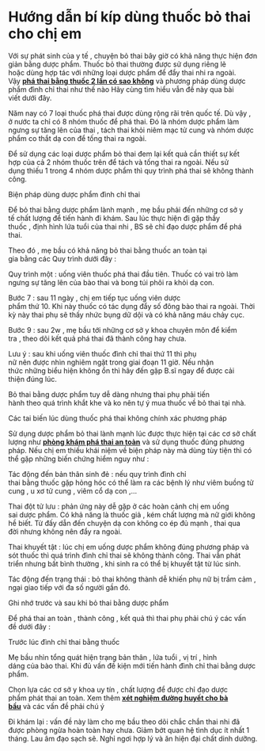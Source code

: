 # Hướng dẫn bí kíp dùng thuốc bỏ thai cho chị em
<p>Với sự&nbsp;phát sinh&nbsp;của&nbsp;y tế&nbsp;,&nbsp;chuyện&nbsp;bỏ thai&nbsp;bây giờ&nbsp;có khả năng&nbsp;thực hiện&nbsp;đơn giản&nbsp;bằng&nbsp;dược phẩm.&nbsp;Thuốc&nbsp;bỏ thai&nbsp;thường được&nbsp;sử dụng&nbsp;riêng lẽ hoặc&nbsp;dùng&nbsp;hợp tác&nbsp;với&nbsp;những&nbsp;loại&nbsp;dược phẩm&nbsp;để&nbsp;đẩy thai&nbsp;nhi ra ngoài. Vậy&nbsp;<strong><a href="http://phongkhamphathaihcm.com/pha-thai-bang-thuoc-nhieu-lan-co-duoc-khong-86.html">phá thai bằng thuốc 2 lần có sao không</a></strong>&nbsp;và&nbsp;phương pháp&nbsp;dùng&nbsp;dược phẩm&nbsp;đình chỉ thai&nbsp;như thế nào&nbsp;Hãy cùng&nbsp;tìm hiểu&nbsp;vẫn đề này qua bài viết&nbsp;dưới đây.</p>

<p>Năm nay&nbsp;có&nbsp;7&nbsp;loại&nbsp;thuốc&nbsp;phá thai&nbsp;được&nbsp;dùng&nbsp;rộng rãi&nbsp;trên&nbsp;quốc tế.&nbsp;Dù vậy&nbsp;, ở&nbsp;nước ta&nbsp;chỉ có&nbsp;8&nbsp;nhóm&nbsp;thuốc&nbsp;để&nbsp;phá thai. Đó là nhóm&nbsp;dược phẩm&nbsp;làm ngưng sự&nbsp;tăng lên&nbsp;của thai , tách thai khỏi&nbsp;niêm mạc&nbsp;tử cung&nbsp;và nhóm&nbsp;dược phẩm&nbsp;co thắt&nbsp;dạ con&nbsp;để&nbsp;tống thai&nbsp;ra ngoài.</p>

<p>Để&nbsp;sử dụng&nbsp;các&nbsp;loại&nbsp;dược phẩm&nbsp;bỏ thai&nbsp;đem lại&nbsp;kết quả&nbsp;cần thiết&nbsp;sự&nbsp;kết hợp&nbsp;của&nbsp;cả 2&nbsp;nhóm&nbsp;thuốc&nbsp;trên để tách và&nbsp;tống thai&nbsp;ra ngoài. Nếu&nbsp;sử dụng&nbsp;thiếu&nbsp;1&nbsp;trong&nbsp;4&nbsp;nhóm&nbsp;dược phẩm&nbsp;thì&nbsp;quy trình&nbsp;phá thai&nbsp;sẽ không thành công.</p>

<p>Biện pháp&nbsp;dùng&nbsp;dược phẩm&nbsp;đình chỉ thai</p>

<p>Để&nbsp;bỏ thai&nbsp;bằng&nbsp;dược phẩm&nbsp;lành mạnh&nbsp;,&nbsp;mẹ bầu&nbsp;phải&nbsp;đến&nbsp;những&nbsp;cơ sở&nbsp;y tế&nbsp;chất lượng&nbsp;để&nbsp;tiến hành&nbsp;đi khám. Sau&nbsp;lúc&nbsp;thực hiện&nbsp;đi gặp thầy thuốc&nbsp;,&nbsp;định hình&nbsp;lứa tuổi&nbsp;của&nbsp;thai nhi&nbsp;,&nbsp;BS&nbsp;sẽ&nbsp;chỉ đạo&nbsp;dược phẩm&nbsp;để&nbsp;phá thai.</p>

<p>Theo đó ,&nbsp;mẹ bầu&nbsp;có khả năng&nbsp;bỏ thai&nbsp;bằng&nbsp;thuốc&nbsp;an toàn&nbsp;tại gia&nbsp;bằng&nbsp;các&nbsp;Quy trình&nbsp;dưới đây&nbsp;:</p>

<p>Quy trình&nbsp;một&nbsp;: uống viên&nbsp;thuốc&nbsp;phá thai&nbsp;đầu tiên.&nbsp;Thuốc&nbsp;có&nbsp;vai trò&nbsp;làm ngưng sự&nbsp;tăng lên&nbsp;của&nbsp;bào thai&nbsp;và bong&nbsp;túi phôi&nbsp;ra khỏi&nbsp;dạ con.</p>

<p>Bước&nbsp;7&nbsp;: sau&nbsp;11&nbsp;ngày ,&nbsp;chị em&nbsp;tiếp tục uống viên&nbsp;dược phẩm&nbsp;thứ&nbsp;10.&nbsp;Khi&nbsp;này&nbsp;thuốc&nbsp;có&nbsp;tác dụng&nbsp;đẩy&nbsp;số đông&nbsp;bào thai&nbsp;ra ngoài.&nbsp;Thời kỳ&nbsp;này&nbsp;thai phụ&nbsp;sẽ thấy&nbsp;nhức&nbsp;bụng dữ dội và&nbsp;có khả năng&nbsp;máu chảy&nbsp;cục.</p>

<p>Bước&nbsp;9&nbsp;: sau&nbsp;2w&nbsp;,&nbsp;mẹ bầu&nbsp;tới&nbsp;những&nbsp;cơ sở&nbsp;y khoa&nbsp;chuyên môn&nbsp;để kiểm tra&nbsp;,&nbsp;theo dõi&nbsp;kết quả&nbsp;phá thai&nbsp;đã thành công hay chưa.</p>

<p>Lưu ý&nbsp;: sau&nbsp;khi&nbsp;uống viên&nbsp;thuốc&nbsp;đình chỉ thai&nbsp;thứ&nbsp;11&nbsp;thì&nbsp;phụ nữ&nbsp;nên&nbsp;được&nbsp;nhìn&nbsp;nghiêm ngặt&nbsp;trong giai đoạn&nbsp;11&nbsp;giờ. Nếu&nbsp;nhận thức&nbsp;những&nbsp;biểu hiện&nbsp;không ổn&nbsp;thì hãy&nbsp;đến&nbsp;gặp&nbsp;B.sĩ&nbsp;ngay để được&nbsp;cải thiện&nbsp;đúng lúc.</p>

<p>Bỏ thai&nbsp;bằng&nbsp;dược phẩm&nbsp;tuy&nbsp;dễ dàng&nbsp;nhưng&nbsp;thai phụ&nbsp;phải&nbsp;tiến hành&nbsp;theo&nbsp;quá trình&nbsp;khắt khe&nbsp;và&nbsp;ko nên&nbsp;tự ý&nbsp;mua&nbsp;thuốc&nbsp;về&nbsp;bỏ thai&nbsp;tại nhà.</p>

<p>Các&nbsp;tai biến&nbsp;lúc&nbsp;dùng&nbsp;thuốc&nbsp;phá thai&nbsp;không chính xác&nbsp;phương pháp</p>

<p>Sử dụng&nbsp;dược phẩm&nbsp;bỏ thai&nbsp;lành mạnh&nbsp;lúc&nbsp;được&nbsp;thực hiện&nbsp;tại&nbsp;các&nbsp;cơ sở&nbsp;chất lượng&nbsp;như&nbsp;<strong><a href="http://phongkhamphathaihcm.com">phòng khám phá thai an toàn</a></strong>&nbsp;và&nbsp;sử dụng&nbsp;thuốc&nbsp;đúng&nbsp;phương pháp. Nếu&nbsp;chị em&nbsp;thiếu&nbsp;khái niệm&nbsp;về&nbsp;biện pháp&nbsp;này mà&nbsp;dùng&nbsp;tùy tiện thì&nbsp;có thể&nbsp;gặp&nbsp;những&nbsp;biến chứng&nbsp;hiểm nguy&nbsp;như :</p>

<p>Tác động&nbsp;đến&nbsp;bản thân&nbsp;sinh đẻ&nbsp;: nếu&nbsp;quy trình&nbsp;đình chỉ thai&nbsp;bằng&nbsp;thuốc&nbsp;gặp&nbsp;hỏng hóc&nbsp;có thể&nbsp;làm ra&nbsp;các&nbsp;bệnh lý&nbsp;như viêm buồng&nbsp;tử cung&nbsp;, u xơ&nbsp;tử cung&nbsp;, viêm cổ&nbsp;dạ con&nbsp;,&hellip;</p>

<p>Thai&nbsp;đột tử&nbsp;lưu :&nbsp;phản ứng&nbsp;này&nbsp;dễ gặp&nbsp;ở&nbsp;các&nbsp;hoàn cảnh&nbsp;chị em&nbsp;uống sai&nbsp;dược phẩm.&nbsp;Có khả năng&nbsp;là&nbsp;thuốc&nbsp;giả ,&nbsp;kém chất lượng&nbsp;mà&nbsp;nữ giới&nbsp;không hề biết.&nbsp;Từ đấy&nbsp;dẫn đến&nbsp;chuyện&nbsp;dạ con&nbsp;không&nbsp;co ép&nbsp;đủ mạnh , thai&nbsp;qua đời&nbsp;nhưng&nbsp;không nên&nbsp;đẩy ra&nbsp;ngoài.</p>

<p>Thai&nbsp;khuyết tật&nbsp;:&nbsp;lúc&nbsp;chị em&nbsp;uống&nbsp;dược phẩm&nbsp;không đúng&nbsp;phương pháp&nbsp;và sót&nbsp;thuốc&nbsp;thì&nbsp;quá trình&nbsp;đình chỉ thai&nbsp;sẽ không thành công. Thai vẫn&nbsp;phát triển&nbsp;nhưng&nbsp;bất bình thường&nbsp;,&nbsp;khi&nbsp;sinh ra&nbsp;có thể&nbsp;bị&nbsp;khuyết tật&nbsp;từ lúc sinh.</p>

<p>Tác động&nbsp;đến&nbsp;trạng thái&nbsp;:&nbsp;bỏ thai&nbsp;không thành dễ khiến&nbsp;phụ nữ&nbsp;bị trầm cảm , ngại giao tiếp với&nbsp;đa số người&nbsp;gần đó.</p>

<p>Ghi nhớ&nbsp;trước và sau&nbsp;khi&nbsp;bỏ thai&nbsp;bằng&nbsp;dược phẩm</p>

<p>Để&nbsp;phá thai&nbsp;an toàn&nbsp;, thành công ,&nbsp;kết quả&nbsp;thì&nbsp;thai phụ&nbsp;phải&nbsp;chú ý&nbsp;các&nbsp;vấn đề&nbsp;dưới đây&nbsp;:</p>

<p>Trước&nbsp;lúc&nbsp;đình chỉ thai&nbsp;bằng&nbsp;thuốc</p>

<p>Mẹ bầu&nbsp;nhìn&nbsp;tổng quát&nbsp;hiện trạng&nbsp;bản thân&nbsp;,&nbsp;lứa tuổi&nbsp;,&nbsp;vị trí&nbsp;,&nbsp;hình dáng&nbsp;của&nbsp;bào thai.&nbsp;Khi&nbsp;đủ&nbsp;vấn đề&nbsp;kiện mới&nbsp;tiến hành&nbsp;đình chỉ thai&nbsp;bằng&nbsp;dược phẩm.</p>

<p>Chọn lựa&nbsp;các&nbsp;cơ sở&nbsp;y khoa&nbsp;uy tín&nbsp;,&nbsp;chất lượng&nbsp;để được&nbsp;chỉ đạo&nbsp;dược phẩm&nbsp;phát thai&nbsp;an toàn.&nbsp;Xem thêm&nbsp;<strong><a href="http://phongkhamphathaihcm.com/xet-nghiem-duong-huyet-khi-mang-thai-o-dau-va-bao-nhieu-tien-85.html">xét nghiệm đường huyết cho bà bầu</a></strong>&nbsp;và&nbsp;các&nbsp;vấn đề&nbsp;phải&nbsp;chú ý</p>

<p>Đi khám lại&nbsp;:&nbsp;vấn đề&nbsp;này&nbsp;làm cho&nbsp;mẹ bầu&nbsp;theo dõi&nbsp;chắc chắn&nbsp;thai nhi&nbsp;đã được&nbsp;phòng ngừa&nbsp;hoàn toàn hay chưa.&nbsp;Giảm bớt&nbsp;quan hệ tình dục&nbsp;ít nhất&nbsp;1 tháng.&nbsp;Lau&nbsp;âm đạo&nbsp;sạch sẽ.&nbsp;Nghỉ ngơi&nbsp;hợp lý&nbsp;và&nbsp;ăn&nbsp;hiện đại&nbsp;chất dinh dưỡng.</p>

<p>&nbsp;</p>
